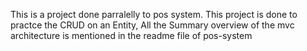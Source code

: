 This is a project done parralelly to pos system. This project is done to practce the CRUD on an Entity, All the Summary overview of the mvc architecture is mentioned in the readme file of pos-system
